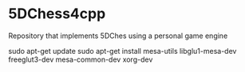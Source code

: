 # 5DChess4cpp
Repository that implements 5DChes using a personal game engine

sudo apt-get update
sudo apt-get install mesa-utils libglu1-mesa-dev freeglut3-dev mesa-common-dev xorg-dev